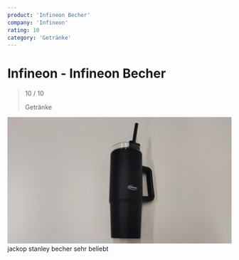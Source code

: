 ```yaml
---
product: 'Infineon Becher'
company: 'Infineon'
rating: 10
category: 'Getränke'
---
```


# Infineon - Infineon Becher
>
> 10 / 10
>
> Getränke

![Infineon Becher](./assets/infineon-infineon-becher-e64e9529-ad0d-46fc-9f48-79932108af0f.jpg)
jackop stanley becher sehr beliebt
